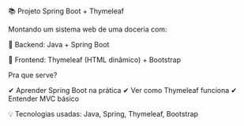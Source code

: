📚 Projeto Spring Boot + Thymeleaf

Montando um sistema web de uma doceria com:

🔹 Backend: Java + Spring Boot

🔹 Frontend: Thymeleaf (HTML dinâmico) + Bootstrap

Pra que serve?

✔ Aprender Spring Boot na prática
✔ Ver como Thymeleaf funciona
✔ Entender MVC básico

💡 Tecnologias usadas: Java, Spring, Thymeleaf, Bootstrap
